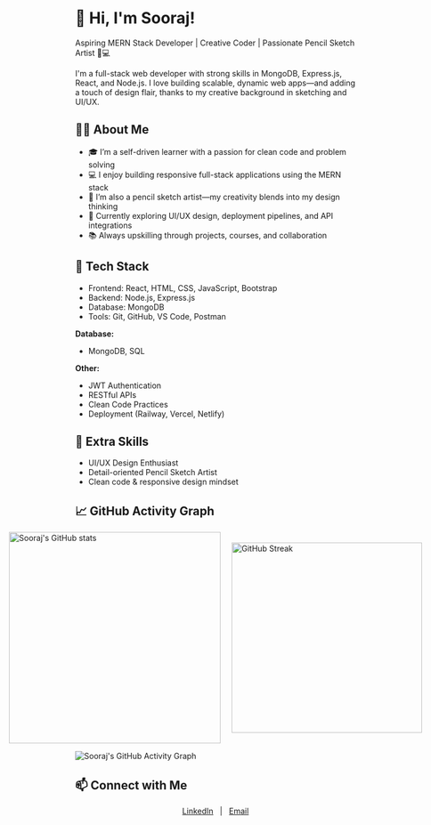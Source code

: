 # 👋 Hi, I'm Sooraj!

Aspiring MERN Stack Developer | Creative Coder | Passionate Pencil Sketch Artist 🎨💻

I'm a full-stack web developer with strong skills in MongoDB, Express.js, React, and Node.js. I love building scalable, dynamic web apps—and adding a touch of design flair, thanks to my creative background in sketching and UI/UX.

## 🧑‍💻 About Me

- 🎓 I’m a self-driven learner with a passion for clean code and problem solving  
- 💻 I enjoy building responsive full-stack applications using the MERN stack  
- 🎨 I’m also a pencil sketch artist—my creativity blends into my design thinking  
- 🚀 Currently exploring UI/UX design, deployment pipelines, and API integrations  
- 📚 Always upskilling through projects, courses, and collaboration

## 💼 Tech Stack
- Frontend: React, HTML, CSS, JavaScript, Bootstrap
- Backend: Node.js, Express.js
- Database: MongoDB
- Tools: Git, GitHub, VS Code, Postman

**Database:**  
- MongoDB, SQL

**Other:**  
- JWT Authentication  
- RESTful APIs  
- Clean Code Practices  
- Deployment (Railway, Vercel, Netlify)

## 🌟 Extra Skills
- UI/UX Design Enthusiast  
- Detail-oriented Pencil Sketch Artist  
- Clean code & responsive design mindset

## 📈 GitHub Activity Graph

<div style="display: flex; gap: 20px; justify-content: center; align-items: center;">

  <img src="https://github-readme-stats.vercel.app/api?username=sooraj8136&show_icons=true&theme=radical" alt="Sooraj's GitHub stats" width="380"/>

  <img src="https://github-readme-stats.vercel.app/api/top-langs/?username=sooraj8136&layout=compact&theme=radical" alt="GitHub Streak" width="342"/>

</div>

![Sooraj's GitHub Activity Graph](https://github-readme-activity-graph.vercel.app/graph?username=sooraj8136&theme=github-compact&color=61DBFB&line=61DBFB&point=FFFFFF&area=true&bg_color=000000&hide_border=true)

## 📫 Connect with Me

<p align="center">
  <a href="https://www.linkedin.com/in/soorajcp" target="_blank">LinkedIn</a> &nbsp;&nbsp;|&nbsp;&nbsp; 
  <a href="mailto:soorajcpchathanathparampil@gmail.com" target="_blank">Email</a>
</p>

